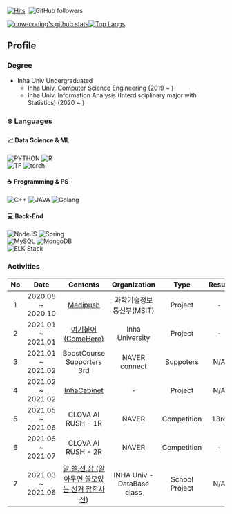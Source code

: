 [![Hits](https://hits.seeyoufarm.com/api/count/incr/badge.svg?url=https%3A%2F%2Fgithub.com%2Fcow-coding&count_bg=%232DD5B9&title_bg=%23555555&icon=github.svg&icon_color=%23E7E7E7&title=hits&edge_flat=false)](https://hits.seeyoufarm.com)&nbsp; ![GitHub followers](https://img.shields.io/github/followers/cow-coding?style=social)

[![cow-coding's github stats](https://github-readme-stats.vercel.app/api?username=cow-coding)](https://github.com/anuraghazra/github-readme-stats)[![Top Langs](https://github-readme-stats.vercel.app/api/top-langs/?username=cow-coding&exclude_repo=cow-coding.github.io&hide=Jupyter%20Notebook&langs_count=6&layout=compact)](https://github.com/anuraghazra/github-readme-stats)

## Profile
### Degree
- Inha Univ Undergraduated
  - Inha Univ. Computer Science Engineering (2019 ~ )  
  - Inha Univ. Information Analysis (Interdisciplinary major with Statistics) (2020 ~ )

### :snowflake: Languages

#### :chart_with_upwards_trend: Data Science & ML
![PYTHON](https://img.shields.io/badge/PYTHON-%E2%98%85%E2%98%85%E2%98%85%E2%98%86%E2%98%86-3776AB?style=plastic&logo=Python&logoColor=white) ![R](https://img.shields.io/badge/R-%E2%98%85%E2%98%85%E2%98%86%E2%98%86%E2%98%86-276DC3?style=plastic&logo=R&logoColor=white)   
![TF](https://img.shields.io/badge/TensorFlow-%E2%98%85%E2%98%86%E2%98%86%E2%98%86%E2%98%86-FF6F00?style=plastic&logo=tensorflow&logoColor=white) ![torch](https://img.shields.io/badge/Pytorch-%E2%98%85%E2%98%86%E2%98%86%E2%98%86%E2%98%86-EE4C2C?style=plastic&logo=pytorch&logoColor=white)

#### :coffee: Programming & PS
![C++](https://img.shields.io/badge/C++-%E2%98%85%E2%98%85%E2%98%85%E2%98%85%E2%98%86-00897B?style=plastic&logo=c%2B%2B&logoColor=white) ![JAVA](https://img.shields.io/badge/JAVA-%E2%98%85%E2%98%85%E2%98%85%E2%98%86%E2%98%86-E37400?style=plastic&logo=Java&logoColor=white) ![Golang](https://img.shields.io/badge/Go-%E2%98%85%E2%98%86%E2%98%86%E2%98%86%E2%98%86-00ADD8?style=plastic&logo=Go&logoColor=white)  

#### :computer: Back-End
![NodeJS](https://img.shields.io/badge/NodeJS-%E2%98%85%E2%98%85%E2%98%86%E2%98%86%E2%98%86-339933?style=plastic&logo=node.js&logoColor=white) ![Spring](https://img.shields.io/badge/Spring-%E2%98%85%E2%98%86%E2%98%86%E2%98%86%E2%98%86-6DB33F?style=plastic&logo=Spring&logoColor=white)  
![MySQL](https://img.shields.io/badge/MySQL-%E2%98%85%E2%98%85%E2%98%86%E2%98%86%E2%98%86-4479A1?style=plastic&logo=MySQL&logoColor=white) ![MongoDB](https://img.shields.io/badge/MongoDB-%E2%98%85%E2%98%86%E2%98%86%E2%98%86%E2%98%86-47A248?style=plastic&logo=MongoDB&logoColor=white)  
![ELK Stack](https://img.shields.io/badge/ELK-%E2%98%86%E2%98%86%E2%98%86%E2%98%86%E2%98%86-005571?style=plastic&logo=elastic%20stack&logoColor=white)

### Activities
| No 	|        Date       	|        Contents        	|  Organization 	|  Type 	|  Result 	|
|:--:	|:-----------------:	|:----------------------:	|:-------------:	|:-------------:	|:-------------:	|
|  1 	| 2020.08 ~ 2020.10 	|        [Medipush](https://github.com/Medipush)        	| 과학기술정보통신부(MSIT)  	| Project  	| -  	|
|  2 	| 2021.01 ~ 2021.01 	| [여기붙어(ComeHere)](https://github.com/cow-coding/ComeHere.git) 	| Inha University 	| Project  	| -  	|
|  3 	| 2021.01 ~ 2021.02 	| BoostCourse Supporters 3rd 	| NAVER connect 	| Suppoters  	| N/A  	|
|  4 	| 2021.02 ~ 2021.02 	| [InhaCabinet](https://github.com/cow-coding/Cabinet-Project)	| - 	| Project  	| N/A  	|
|  5 	| 2021.05 ~ 2021.06 	| CLOVA AI RUSH - 1R	| NAVER 	| Competition  	| 13rd  	|
|  6 	| 2021.06 ~ 2021.07 	| CLOVA AI RUSH - 2R	| NAVER 	| Competition  	| - 	|
|  7 	| 2021.03 ~ 2021.06 	| [알.쓸.선.잡 (알아두면 쓸모있는 선거 잡학사전)](https://github.com/ElectionInfo/electionInfo_server)	| INHA Univ - DataBase class 	| School Project  	| N/A 	|
